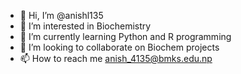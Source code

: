 - 👋 Hi, I’m @anishl135
- 👀 I’m interested in Biochemistry
- 🌱 I’m currently learning Python and R programming
- 💞️ I’m looking to collaborate on Biochem projects
- 📫 How to reach me anish_4135@bmks.edu.np

<!---
anishl135/anishl135 is a ✨ special ✨ repository because its `README.md` (this file) appears on your GitHub profile.
You can click the Preview link to take a look at your changes.
--->
